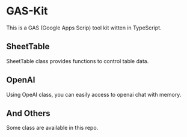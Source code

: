 # GAS-Kit

This is a GAS (Google Apps Scrip) tool kit witten in TypeScript.

## SheetTable

SheetTable class provides functions to control table data.

## OpenAI

Using OpeAI class, you can easily access to openai chat with memory.

## And Others

Some class are available in this repo.
